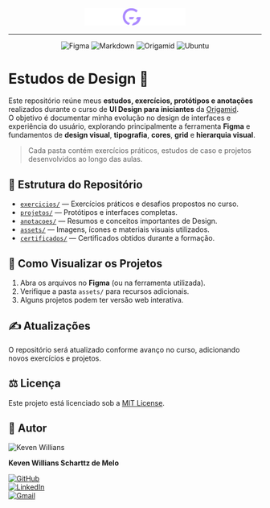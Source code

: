 <div align="center">
  <img src="./assets/origamid-logo.png" alt="Logo Origamid" width="200"/>
</div>

---

<div align="center">

<!-- Ferramentas e Tecnologias -->
![Figma](https://img.shields.io/badge/Figma-%23F24E1E.svg?style=for-the-badge&logo=figma&logoColor=white)
![Markdown](https://img.shields.io/badge/markdown-%23000000.svg?style=for-the-badge&logo=markdown&logoColor=white)
![Origamid](https://img.shields.io/badge/Origamid-%2300599C.svg?style=for-the-badge&logoColor=white)
![Ubuntu](https://img.shields.io/badge/Ubuntu-E95420?style=for-the-badge&logo=ubuntu&logoColor=white)


</div>

# Estudos de Design 🎨

Este repositório reúne meus **estudos, exercícios, protótipos e anotações** realizados durante o curso de **UI Design para iniciantes** da [Origamid](https://www.origamid.com/).  
O objetivo é documentar minha evolução no design de interfaces e experiência do usuário, explorando principalmente a ferramenta **Figma** e fundamentos de **design visual**, **tipografia**, **cores**, **grid** e **hierarquia visual**.

> Cada pasta contém exercícios práticos, estudos de caso e projetos desenvolvidos ao longo das aulas.

## 📁 Estrutura do Repositório

- [`exercicios/`](exercicios) — Exercícios práticos e desafios propostos no curso.
- [`projetos/`](projetos) — Protótipos e interfaces completas.
- [`anotacoes/`](anotacoes) — Resumos e conceitos importantes de Design.  
- [`assets/`](assets) — Imagens, ícones e materiais visuais utilizados.  
- [`certificados/`](certificados) — Certificados obtidos durante a formação.  

## 🚀 Como Visualizar os Projetos

1. Abra os arquivos no **Figma** (ou na ferramenta utilizada).  
2. Verifique a pasta `assets/` para recursos adicionais.  
3. Alguns projetos podem ter versão web interativa.

## ✍️ Atualizações

O repositório será atualizado conforme avanço no curso, adicionando novos exercícios e projetos.

## ⚖️ Licença

Este projeto está licenciado sob a [MIT License](LICENSE).

## 👤 Autor

<img src="https://avatars.githubusercontent.com/u/149530293?s=400&u=0b592ae0904b7e03854899df31f95d073194f9cf&v=4" width="100px;" alt="Keven Willians"/>

**Keven Willians Scharttz de Melo**

[![GitHub](https://img.shields.io/badge/-kevenscharttz-black?style=flat-square&logo=GitHub&logoColor=white)](https://github.com/kevenscharttz)  
[![LinkedIn](https://img.shields.io/badge/-kevenscharttz-blue?style=flat-square&logo=Linkedin&logoColor=white)](https://www.linkedin.com/in/kevenscharttz/)  
[![Gmail](https://img.shields.io/badge/-kevenscha@gmail.com-c14438?style=flat-square&logo=Gmail&logoColor=white)](mailto:kevenscha@gmail.com)  
